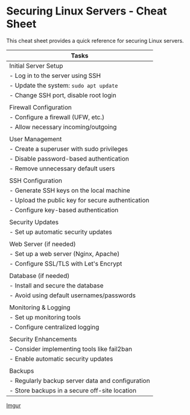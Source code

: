 # Securing Linux Servers - Cheat Sheet

This cheat sheet provides a quick reference for securing Linux servers.

| **Tasks**                              |
|----------------------------------------|
| Initial Server Setup                   |
| - Log in to the server using SSH        |
| - Update the system: `sudo apt update`  |
| - Change SSH port, disable root login   |
|                                        |
| Firewall Configuration                 |
| - Configure a firewall (UFW, etc.)      |
| - Allow necessary incoming/outgoing     |
|                                        |
| User Management                        |
| - Create a superuser with sudo privileges |
| - Disable password-based authentication |
| - Remove unnecessary default users      |
|                                        |
| SSH Configuration                       |
| - Generate SSH keys on the local machine |
| - Upload the public key for secure authentication |
| - Configure key-based authentication    |
|                                        |
| Security Updates                       |
| - Set up automatic security updates     |
|                                        |
| Web Server (if needed)                 |
| - Set up a web server (Nginx, Apache)   |
| - Configure SSL/TLS with Let's Encrypt  |
|                                        |
| Database (if needed)                   |
| - Install and secure the database       |
| - Avoid using default usernames/passwords |
|                                        |
| Monitoring & Logging                   |
| - Set up monitoring tools               |
| - Configure centralized logging         |
|                                        |
| Security Enhancements                  |
| - Consider implementing tools like fail2ban |
| - Enable automatic security updates     |
|                                        |
| Backups                                |
| - Regularly backup server data and configuration |
| - Store backups in a secure off-site location |

[Imgur](https://imgur.com/Z02MIP0)
